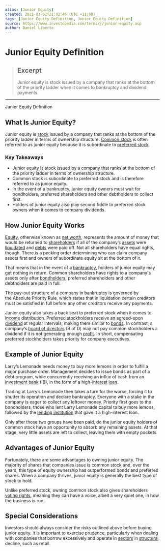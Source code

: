 ```yaml
---
alias: [Junior Equity]
created: 2021-03-02T21:02:46 (UTC +11:00)
tags: [Junior Equity Definition, Junior Equity Definition]
source: https://www.investopedia.com/terms/j/junior-equity.asp
author: Daniel Liberto
---
```


# Junior Equity Definition

> ## Excerpt
> Junior equity is stock issued by a company that ranks at the bottom of the priority ladder when it comes to bankruptcy and dividend payments.

---

Junior Equity Definition
## What Is Junior Equity?

Junior equity is [stock](https://www.investopedia.com/terms/s/stock.asp) issued by a company that ranks at the bottom of the priority ladder in terms of ownership structure. [Common stock](https://www.investopedia.com/terms/c/commonstock.asp) is often referred to as junior equity because it is subordinate to [preferred stock](https://www.investopedia.com/terms/p/preferredstock.asp).

### Key Takeaways

-   Junior equity is stock issued by a company that ranks at the bottom of the priority ladder in terms of ownership structure.
-   Common stock is subordinate to preferred stock and is therefore referred to as junior equity.
-   In the event of a bankruptcy, junior equity owners must wait for bondholders, preferred shareholders and other debtholders to collect first.
-   Holders of junior equity also play second fiddle to preferred stock owners when it comes to company dividends.

## How Junior Equity Works

[Equity](https://www.investopedia.com/terms/e/equity.asp), otherwise known as [net worth](https://www.investopedia.com/terms/n/networth.asp), represents the amount of money that would be returned to [shareholders](https://www.investopedia.com/terms/s/shareholder.asp) if all of the company’s [assets](https://www.investopedia.com/terms/a/asset.asp) were [liquidated](https://www.investopedia.com/terms/l/liquidation.asp) and [debts](https://www.investopedia.com/terms/d/debt.asp) were paid off. Not all shareholders have equal rights, though. There is a pecking order determining who can claim company assets first and owners of subordinate equity sit at the bottom of it.

That means that in the event of a [bankruptcy](https://www.investopedia.com/terms/b/bankruptcy.asp), holders of junior equity may get nothing in return. Common shareholders have rights to a company's assets only after [bondholders](https://www.investopedia.com/terms/b/bondholder.asp), preferred shareholders and other debtholders are paid in full.

The pay-out structure of a company in bankruptcy is governed by the Absolute Priority Rule, which states that in liquidation certain creditors must be satisfied in full before any other creditors receive any payments.

Junior equity also takes a back seat to preferred stock when it comes to [income](https://www.investopedia.com/terms/i/income.asp) distribution. Preferred stockholders receive an agreed-upon [dividend](https://www.investopedia.com/terms/d/dividend.asp) at regular intervals, making them similar to [bonds](https://www.investopedia.com/terms/b/bond.asp). In contrast, a company’s [board of directors](https://www.investopedia.com/terms/b/boardofdirectors.asp) (B of D) may not pay common stockholders a dividend if it is not generating enough [profit](https://www.investopedia.com/terms/p/profit.asp). In short, compensating preferred stockholders takes priority for company executives.

## Example of Junior Equity

Larry’s Lemonade needs money to buy more lemons in order to fulfill a major purchase order. Management decides to issue bonds as part of a debt program, while concurrently receiving an influx of cash from an [investment bank](https://www.investopedia.com/terms/i/investmentbank.asp) (IB), in the form of a high-[interest](https://www.investopedia.com/terms/i/interestrate.asp) [loan](https://www.investopedia.com/terms/l/loan.asp).

Trading at Larry’s Lemonade then takes a turn for the worse, forcing it to shutter its operation and declare bankruptcy. Everyone with a stake in the company is eager to collect any leftover money. Priority first goes to the bondholders, those who lent Larry Lemonade capital to buy more lemons, followed by the [lending institution](https://www.investopedia.com/terms/l/lender.asp) that gave it a high-interest loan.

Only after those two groups have been paid, do the junior equity holders of common stock have an opportunity to absorb any remaining assets. At that stage, very little assets are left to collect, leaving them with empty pockets.

## Advantages of Junior Equity

Fortunately, there are some advantages to owning junior equity. The majority of shares that companies issue is common stock and, over the years, this type of equity ownership has outperformed bonds and preferred shares. When a company thrives, junior equity is generally the best type of stock to hold.

Unlike preferred stock, owning common stock also gives shareholders [voting rights](https://www.investopedia.com/terms/v/votingright.asp), meaning they can have a voice, albeit a very quiet one, in how the business is run. 

## Special Considerations

Investors should always consider the risks outlined above before buying junior equity. It is important to exercise prudence, particularly when dealing with companies that borrow excessively and operate in [sectors](https://www.investopedia.com/terms/s/sector.asp) in [structural](https://www.investopedia.com/terms/s/structural_change.asp) decline, such as retail.
